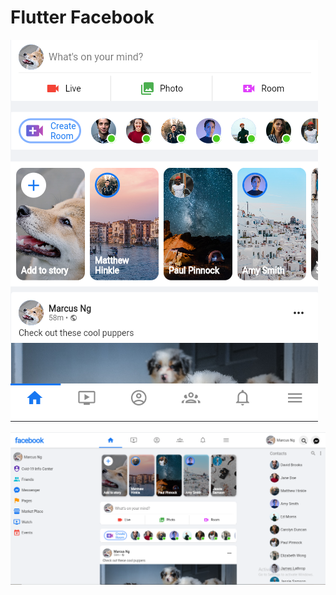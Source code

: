 # Flutter Facebook

![Large screen](./assets/Mob_version.png)

![smaller screen](./assets/desktop_version.png)
